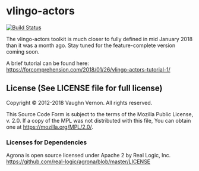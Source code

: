 # vlingo-actors

[![Build Status](https://travis-ci.org/vlingo/vlingo-actors.svg?branch=master)](https://travis-ci.org/vlingo/vlingo-actors)

The vlingo-actors toolkit is much closer to fully defined in mid January 2018 than it was a month ago. Stay tuned for the feature-complete version coming soon.

A brief tutorial can be found here: https://forcomprehension.com/2018/01/26/vlingo-actors-tutorial-1/

License (See LICENSE file for full license)
-------------------------------------------
Copyright © 2012-2018 Vaughn Vernon. All rights reserved.

This Source Code Form is subject to the terms of the
Mozilla Public License, v. 2.0. If a copy of the MPL
was not distributed with this file, You can obtain
one at https://mozilla.org/MPL/2.0/.


### Licenses for Dependencies

Agrona is open source licensed under Apache 2 by Real Logic, Inc.
https://github.com/real-logic/agrona/blob/master/LICENSE
